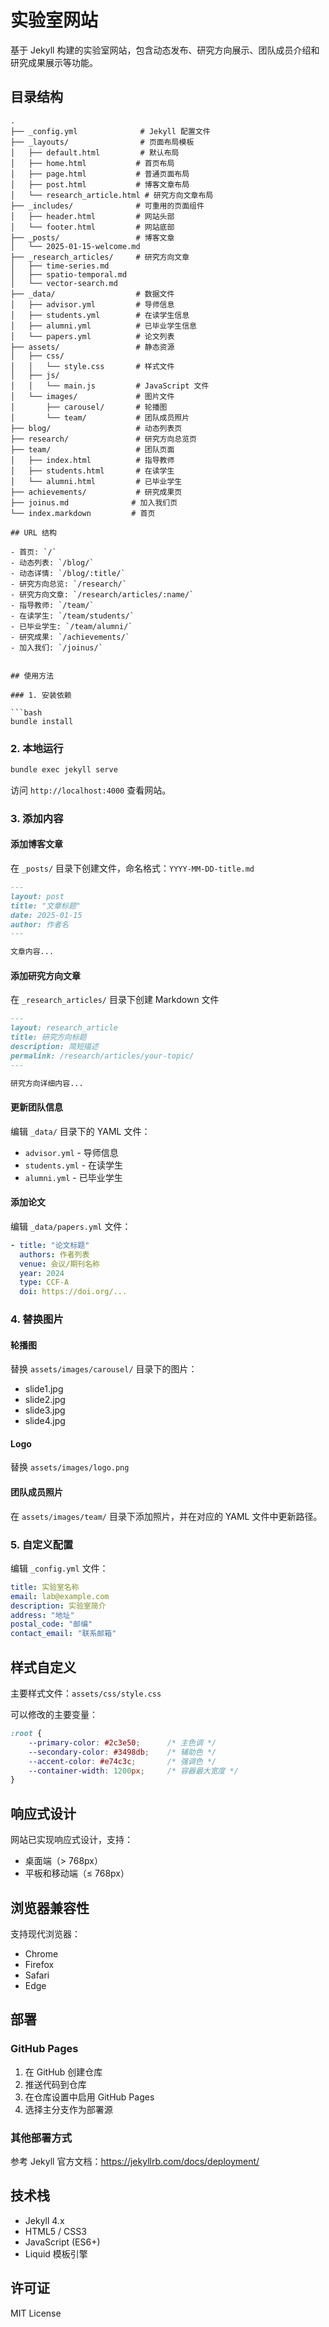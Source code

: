 # 实验室网站

基于 Jekyll 构建的实验室网站，包含动态发布、研究方向展示、团队成员介绍和研究成果展示等功能。

## 目录结构

```
.
├── _config.yml              # Jekyll 配置文件
├── _layouts/                # 页面布局模板
│   ├── default.html         # 默认布局
│   ├── home.html           # 首页布局
│   ├── page.html           # 普通页面布局
│   ├── post.html           # 博客文章布局
│   └── research_article.html # 研究方向文章布局
├── _includes/              # 可重用的页面组件
│   ├── header.html         # 网站头部
│   └── footer.html         # 网站底部
├── _posts/                 # 博客文章
│   └── 2025-01-15-welcome.md
├── _research_articles/     # 研究方向文章
│   ├── time-series.md
│   ├── spatio-temporal.md
│   └── vector-search.md
├── _data/                  # 数据文件
│   ├── advisor.yml         # 导师信息
│   ├── students.yml        # 在读学生信息
│   ├── alumni.yml          # 已毕业学生信息
│   └── papers.yml          # 论文列表
├── assets/                 # 静态资源
│   ├── css/
│   │   └── style.css       # 样式文件
│   ├── js/
│   │   └── main.js         # JavaScript 文件
│   └── images/             # 图片文件
│       ├── carousel/       # 轮播图
│       └── team/           # 团队成员照片
├── blog/                   # 动态列表页
├── research/               # 研究方向总览页
├── team/                   # 团队页面
│   ├── index.html          # 指导教师
│   ├── students.html       # 在读学生
│   └── alumni.html         # 已毕业学生
├── achievements/           # 研究成果页
├── joinus.md              # 加入我们页
└── index.markdown         # 首页

## URL 结构

- 首页: `/`
- 动态列表: `/blog/`
- 动态详情: `/blog/:title/`
- 研究方向总览: `/research/`
- 研究方向文章: `/research/articles/:name/`
- 指导教师: `/team/`
- 在读学生: `/team/students/`
- 已毕业学生: `/team/alumni/`
- 研究成果: `/achievements/`
- 加入我们: `/joinus/`


## 使用方法

### 1. 安装依赖

```bash
bundle install
```

### 2. 本地运行

```bash
bundle exec jekyll serve
```

访问 `http://localhost:4000` 查看网站。

### 3. 添加内容

#### 添加博客文章
在 `_posts/` 目录下创建文件，命名格式：`YYYY-MM-DD-title.md`

```markdown
---
layout: post
title: "文章标题"
date: 2025-01-15
author: 作者名
---

文章内容...
```

#### 添加研究方向文章
在 `_research_articles/` 目录下创建 Markdown 文件

```markdown
---
layout: research_article
title: 研究方向标题
description: 简短描述
permalink: /research/articles/your-topic/
---

研究方向详细内容...
```

#### 更新团队信息
编辑 `_data/` 目录下的 YAML 文件：
- `advisor.yml` - 导师信息
- `students.yml` - 在读学生
- `alumni.yml` - 已毕业学生

#### 添加论文
编辑 `_data/papers.yml` 文件：

```yaml
- title: "论文标题"
  authors: 作者列表
  venue: 会议/期刊名称
  year: 2024
  type: CCF-A
  doi: https://doi.org/...
```

### 4. 替换图片

#### 轮播图
替换 `assets/images/carousel/` 目录下的图片：
- slide1.jpg
- slide2.jpg
- slide3.jpg
- slide4.jpg

#### Logo
替换 `assets/images/logo.png`

#### 团队成员照片
在 `assets/images/team/` 目录下添加照片，并在对应的 YAML 文件中更新路径。

### 5. 自定义配置

编辑 `_config.yml` 文件：

```yaml
title: 实验室名称
email: lab@example.com
description: 实验室简介
address: "地址"
postal_code: "邮编"
contact_email: "联系邮箱"
```

## 样式自定义

主要样式文件：`assets/css/style.css`

可以修改的主要变量：
```css
:root {
    --primary-color: #2c3e50;      /* 主色调 */
    --secondary-color: #3498db;    /* 辅助色 */
    --accent-color: #e74c3c;       /* 强调色 */
    --container-width: 1200px;     /* 容器最大宽度 */
}
```

## 响应式设计

网站已实现响应式设计，支持：
- 桌面端（> 768px）
- 平板和移动端（≤ 768px）

## 浏览器兼容性

支持现代浏览器：
- Chrome
- Firefox
- Safari
- Edge

## 部署

### GitHub Pages
1. 在 GitHub 创建仓库
2. 推送代码到仓库
3. 在仓库设置中启用 GitHub Pages
4. 选择主分支作为部署源

### 其他部署方式
参考 Jekyll 官方文档：https://jekyllrb.com/docs/deployment/

## 技术栈

- Jekyll 4.x
- HTML5 / CSS3
- JavaScript (ES6+)
- Liquid 模板引擎

## 许可证

MIT License
